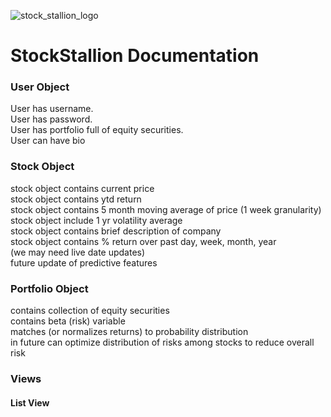 ![stock_stallion_logo](./logos/ss_logo_idea_1-2)

# StockStallion Documentation


### User Object 
User has username.  
User has password.   
User has portfolio full of equity securities.  
User can have bio  


### Stock Object
stock object contains current price  
stock object contains ytd return  
stock object contains 5 month moving average of price (1 week granularity)   
stock object include 1 yr volatility average  
stock object contains brief description of company  
stock object contains % return over past day, week, month, year  
(we may need live date updates)  
future update of predictive features  


### Portfolio Object
contains collection of equity securities  
contains beta (risk) variable  
matches (or normalizes returns) to probability distribution  
in future can optimize distribution of risks among stocks to reduce overall risk  

### Views

#### List View 
